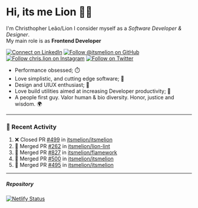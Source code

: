 # Hi, its me Lion 👋🦁

I'm Christhopher Leão/Lion
I consider myself as a _Software Developer & Designer_.<br/>My main role is as <b>Frontend Developer</b>
<br />

[![Connect on LinkedIn](https://img.shields.io/badge/--linkedin?label=LinkedIn&logo=LinkedIn&style=social)](https://www.linkedin.com/in/chrislion)
[![Follow @itsmelion on GitHub](https://img.shields.io/github/followers/itsmelion?label=follow%20%40itsmeLion&style=social)](https://github.com/itsmelion)
[![Follow chris.lion on Instagram](https://img.shields.io/badge/--instagram?label=@chris.lion&logo=Instagram&style=social)](https://instagram.com/chris.lion)
[![Follow on Twitter](https://img.shields.io/badge/--twitter?label=@ChrisLion_me&logo=Twitter&style=social)](https://twitter.com/chrislion_me)

- Performance obsessed; ⏱️
- Love simplistic, and cutting edge software; 📆
- Design and UIUX enthusiast; 🎨
- Love build utilities aimed at increasing Developer productivity; 🧰
- A people first guy. Valor human & bio diversity. Honor, justice and wisdom. 🌍

---
### 📰 Recent Activity

<!--START_SECTION:activity-->
1. ❌ Closed PR [#499](https://github.com/itsmelion/itsmelion/pull/499) in [itsmelion/itsmelion](https://github.com/itsmelion/itsmelion)
2. 🎉 Merged PR [#262](https://github.com/itsmelion/lion-lint/pull/262) in [itsmelion/lion-lint](https://github.com/itsmelion/lion-lint)
3. 🎉 Merged PR [#827](https://github.com/itsmelion/flamework/pull/827) in [itsmelion/flamework](https://github.com/itsmelion/flamework)
4. 🎉 Merged PR [#500](https://github.com/itsmelion/itsmelion/pull/500) in [itsmelion/itsmelion](https://github.com/itsmelion/itsmelion)
5. 🎉 Merged PR [#495](https://github.com/itsmelion/itsmelion/pull/495) in [itsmelion/itsmelion](https://github.com/itsmelion/itsmelion)
<!--END_SECTION:activity-->

___

##### Repository
[![Netlify Status](https://api.netlify.com/api/v1/badges/9e2e6136-1ab9-42fc-8d4e-188512d5d841/deploy-status)](https://app.netlify.com/sites/lion-portfolio/deploys)
